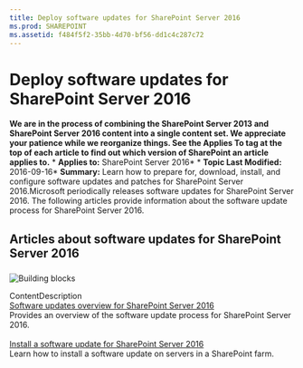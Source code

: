 ```yaml
---
title: Deploy software updates for SharePoint Server 2016
ms.prod: SHAREPOINT
ms.assetid: f484f5f2-35bb-4d70-bf56-dd1c4c287c72
---
```



# Deploy software updates for SharePoint Server 2016
 **We are in the process of combining the SharePoint Server 2013 and SharePoint Server 2016 content into a single content set. We appreciate your patience while we reorganize things. See the Applies To tag at the top of each article to find out which version of SharePoint an article applies to.** * **Applies to:** SharePoint Server 2016*  * **Topic Last Modified:** 2016-09-16* **Summary:** Learn how to prepare for, download, install, and configure software updates and patches for SharePoint Server 2016.Microsoft periodically releases software updates for SharePoint Server 2016. The following articles provide information about the software update process for SharePoint Server 2016.
## Articles about software updates for SharePoint Server 2016


### 


  
    
    
![Building blocks](images/)
  
    
    

  
    
    
ContentDescription <br/>  [Software updates overview for SharePoint Server 2016](html/software-updates-overview-for-sharepoint-server-2016.md) <br/> Provides an overview of the software update process for SharePoint Server 2016.  <br/>  <br/>  [Install a software update for SharePoint Server 2016](html/install-a-software-update-for-sharepoint-server-2016.md) <br/> Learn how to install a software update on servers in a SharePoint farm.  <br/> 
